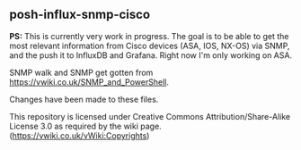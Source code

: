 ## posh-influx-snmp-cisco

**PS:** This is currently very work in progress. The goal is to be able to get the most relevant information from Cisco devices (ASA, IOS, NX-OS) via SNMP, and the push it to InfluxDB and Grafana. Right now I'm only working on ASA.

SNMP walk and SNMP get gotten from https://vwiki.co.uk/SNMP_and_PowerShell.

Changes have been made to these files.

This repository is licensed under Creative Commons Attribution/Share-Alike License 3.0 as required by the wiki page. (https://vwiki.co.uk/vWiki:Copyrights)
